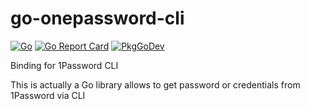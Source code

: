 # go-onepassword-cli

[![Go](https://github.com/teran/go-onepassword-cli/actions/workflows/go.yml/badge.svg)](https://github.com/teran/go-onepassword-cli/actions/workflows/go.yml)
[![Go Report Card](https://goreportcard.com/badge/github.com/teran/go-onepassword-cli)](https://goreportcard.com/report/github.com/teran/go-onepassword-cli)
[![PkgGoDev](https://pkg.go.dev/badge/github.com/teran/go-onepassword-cli)](https://pkg.go.dev/github.com/teran/go-onepassword-cli)

Binding for 1Password CLI

This is actually a Go library allows to get password or credentials from
1Password via CLI

